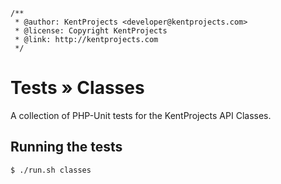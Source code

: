 ```
/**
 * @author: KentProjects <developer@kentprojects.com>
 * @license: Copyright KentProjects
 * @link: http://kentprojects.com
 */
```

# Tests &raquo; Classes

A collection of PHP-Unit tests for the KentProjects API Classes.

## Running the tests

```bash
$ ./run.sh classes
```